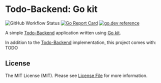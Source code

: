 # Todo-Backend: Go kit

![GitHub Workflow Status](https://img.shields.io/github/workflow/status/sagikazarmark/todobackend-go-kit/CI?style=flat-square)
[![Go Report Card](https://goreportcard.com/badge/github.com/sagikazarmark/todobackend-go-kit?style=flat-square)](https://goreportcard.com/report/github.com/sagikazarmark/todobackend-go-kit)
[![go.dev reference](https://img.shields.io/badge/go.dev-reference-007d9c?logo=go&logoColor=white&style=flat-square)](https://pkg.go.dev/mod/github.com/sagikazarmark/todobackend-go-kit)

A simple [Todo-Backend](http://todobackend.com/) application written using [Go kit](https://gokit.io/).

In addition to the [Todo-Backend](http://todobackend.com/) implementation, this project comes with: TODO


## License

The MIT License (MIT). Please see [License File](LICENSE) for more information.
